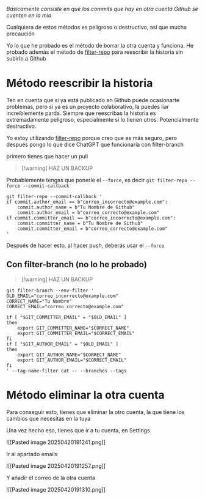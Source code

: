 _Básicamente consiste en que los commits que hay en otra cuenta Github se cuenten en la mia_

Cualquiera de estos métodos es peligroso o destructivo, así que mucha precaución

Yo lo que he probado es el método de borrar la otra cuenta y funciona. He probado además el método de [filter-repo](https://sites.google.com/d/13BAZX83ZVzuHzEhdp8djpzp8Y_hPuGTi/p/1CvycN3Dmbu8uW01kUXXuEcE_utMX9_bd/edit) para reescribir la historia sin subirlo a Github

# Método reescribir la historia
Ten en cuenta que si ya está publicado en Github puede ocasionarte problemas, pero si ya es un proyecto colaborativo, la puedes liar increíblemente parda. Siempre que reescribas la historia es extremadamente peligroso, especialmente si lo tienen otros. Potencialmente destructivo. 

Yo estoy utilizando [filter-repo](https://sites.google.com/d/13BAZX83ZVzuHzEhdp8djpzp8Y_hPuGTi/p/1CvycN3Dmbu8uW01kUXXuEcE_utMX9_bd/edit) porque creo que es más seguro, pero después pongo lo que dice ChatGPT que funcionaría con filter-branch

primero tienes que hacer un pull

>[!warning] HAZ UN BACKUP

Probablemente tengas que ponerle el `--force`, es decir `git filter-repo --force --commit-callback`
```shell
git filter-repo --commit-callback '
if commit.author_email == b"correo_incorrecto@example.com":
    commit.author_name = b"Tu Nombre de Github"
    commit.author_email = b"correo_correcto@example.com"
if commit.committer_email == b"correo_incorrecto@example.com":
    commit.committer_name = b"Tu Nombre de Github"
    commit.committer_email = b"correo_correcto@example.com"
' 
```

Después de hacer esto, al hacer push, deberás usar el `--force`

## Con filter-branch (no lo he probado)

>[!warning] HAZ UN BACKUP

```shell
git filter-branch --env-filter '
OLD_EMAIL="correo_incorrecto@example.com"
CORRECT_NAME="Tu Nombre"
CORRECT_EMAIL="correo_correcto@example.com"

if [ "$GIT_COMMITTER_EMAIL" = "$OLD_EMAIL" ]
then
    export GIT_COMMITTER_NAME="$CORRECT_NAME"
    export GIT_COMMITTER_EMAIL="$CORRECT_EMAIL"
fi
if [ "$GIT_AUTHOR_EMAIL" = "$OLD_EMAIL" ]
then
    export GIT_AUTHOR_NAME="$CORRECT_NAME"
    export GIT_AUTHOR_EMAIL="$CORRECT_EMAIL"
fi
' --tag-name-filter cat -- --branches --tags 
```

# Método eliminar la otra cuenta

Para conseguir esto, tienes que eliminar la otro cuenta, la que tiene los cambios que necesitas en la tuya

Una vez hecho eso, tienes que ir a tu cuenta, en Settings

![[Pasted image 20250420191241.png]]

Ir al apartado emails

![[Pasted image 20250420191257.png]]

Y añadir el correo de la otra cuenta

![[Pasted image 20250420191310.png]]